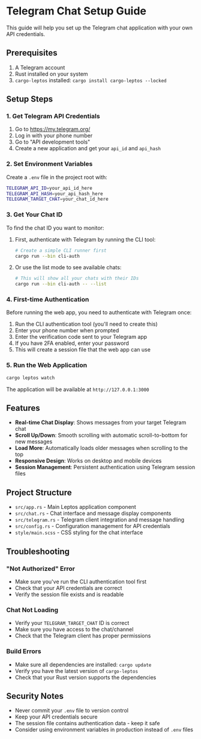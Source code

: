 # Telegram Chat Setup Guide

This guide will help you set up the Telegram chat application with your own API credentials.

## Prerequisites

1. A Telegram account
2. Rust installed on your system
3. `cargo-leptos` installed: `cargo install cargo-leptos --locked`

## Setup Steps

### 1. Get Telegram API Credentials

1. Go to https://my.telegram.org/
2. Log in with your phone number
3. Go to "API development tools"
4. Create a new application and get your `api_id` and `api_hash`

### 2. Set Environment Variables

Create a `.env` file in the project root with:

```bash
TELEGRAM_API_ID=your_api_id_here
TELEGRAM_API_HASH=your_api_hash_here
TELEGRAM_TARGET_CHAT=your_chat_id_here
```

### 3. Get Your Chat ID

To find the chat ID you want to monitor:

1. First, authenticate with Telegram by running the CLI tool:
   ```bash
   # Create a simple CLI runner first
   cargo run --bin cli-auth
   ```

2. Or use the list mode to see available chats:
   ```bash
   # This will show all your chats with their IDs
   cargo run --bin cli-auth -- --list
   ```

### 4. First-time Authentication

Before running the web app, you need to authenticate with Telegram once:

1. Run the CLI authentication tool (you'll need to create this)
2. Enter your phone number when prompted
3. Enter the verification code sent to your Telegram app
4. If you have 2FA enabled, enter your password
5. This will create a session file that the web app can use

### 5. Run the Web Application

```bash
cargo leptos watch
```

The application will be available at `http://127.0.0.1:3000`

## Features

- **Real-time Chat Display**: Shows messages from your target Telegram chat
- **Scroll Up/Down**: Smooth scrolling with automatic scroll-to-bottom for new messages  
- **Load More**: Automatically loads older messages when scrolling to the top
- **Responsive Design**: Works on desktop and mobile devices
- **Session Management**: Persistent authentication using Telegram session files

## Project Structure

- `src/app.rs` - Main Leptos application component
- `src/chat.rs` - Chat interface and message display components
- `src/telegram.rs` - Telegram client integration and message handling
- `src/config.rs` - Configuration management for API credentials
- `style/main.scss` - CSS styling for the chat interface

## Troubleshooting

### "Not Authorized" Error
- Make sure you've run the CLI authentication tool first
- Check that your API credentials are correct
- Verify the session file exists and is readable

### Chat Not Loading
- Verify your `TELEGRAM_TARGET_CHAT` ID is correct
- Make sure you have access to the chat/channel
- Check that the Telegram client has proper permissions

### Build Errors
- Make sure all dependencies are installed: `cargo update`
- Verify you have the latest version of `cargo-leptos`
- Check that your Rust version supports the dependencies

## Security Notes

- Never commit your `.env` file to version control
- Keep your API credentials secure
- The session file contains authentication data - keep it safe
- Consider using environment variables in production instead of `.env` files
